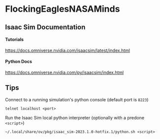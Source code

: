 # FlockingEaglesNASAMinds

## Isaac Sim Documentation

#### Tutorials

https://docs.omniverse.nvidia.com/isaacsim/latest/index.html


#### Python Docs

https://docs.omniverse.nvidia.com/py/isaacsim/index.html


## Tips

Connect to a running simulation's python console (default port is `8223`)

`telnet localhost <port>`

Run the Isaac Sim local python interpreter (optionally with a predone `<script>`)

`~/.local/share/ov/pkg/isaac_sim-2023.1.0-hotfix.1/python.sh <script>`

